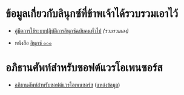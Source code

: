<link rel="stylesheet" href="https://warut92.github.io/stilo.css">

# ข้อมูลเกี่ยวกับลินุกซ์ที่ข้าพเจ้าได้รวบรวมเอาไว้

- [คู่มือการใช้ระบบปฏิบัติการลินุกซ์ฉบับคนทั่วไป](https://warut92.github.io/mylinuxman) _(รวบรวมเอง)_

- หนังสือ [ลินุกซ์ ๑๐๑](https://github.com/poonlap/linuxbook)

# อภิธานศัพท์สำหรับซอฟต์แวรโอเพนซอร์ส
- [อภิธานศัพท์สำหรับซอฟต์แวรโอเพนซอร์ส](https://warut92.github.io/glossary101/) ([แหล่งข้อมูล](https://web.archive.org/web/20120903100208/http://www.opentle.org/ossglossary/))
